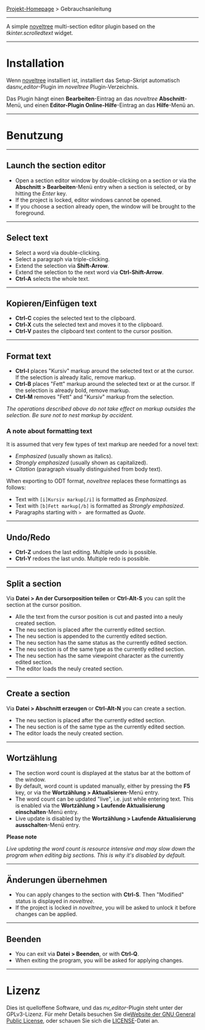 [Projekt-Homepage](https://peter88213.github.io/nv_editor) > Gebrauchsanleitung

--- 

A simple [noveltree](https://peter88213.github.io/noveltree/) multi-section editor plugin based on the *tkinter.scrolledtext* widget.

---

# Installation

Wenn [noveltree](https://peter88213.github.io/noveltree/) installiert ist, installiert das Setup-Skript automatisch das*nv_editor*-Plugin im *noveltree* Plugin-Verzeichnis.

Das Plugin hängt einen **Bearbeiten**-Eintrag an das *noveltree* **Abschnitt**-Menü, und einen **Editor-Plugin Online-Hilfe**-Eintrag an das **Hilfe**-Menü an.  

---

# Benutzung

---

## Launch the section editor

- Open a section editor window by double-clicking on a section or via the **Abschnitt > Bearbeiten**-Menü entry when a section is selected, or by hitting the *Enter* key.
- If the project is locked, editor windows cannot be opened.
- If you choose a section already open, the window will be brought to the foreground.

---

## Select text

- Select a word via double-clicking.
- Select a paragraph via triple-clicking.
- Extend the selection via **Shift-Arrow**.
- Extend the selection to the next word via **Ctrl-Shift-Arrow**.
- **Ctrl-A** selects the whole text.

---

## Kopieren/Einfügen text

- **Ctrl-C** copies the selected text to the clipboard.
- **Ctrl-X** cuts the selected text and moves it to the clipboard.
- **Ctrl-V** pastes the clipboard text content to the cursor position.

---

## Format text

- **Ctrl-I** places "Kursiv" markup around the selected text or at the cursor. If the selection is already italic, remove markup.
- **Ctrl-B** places "Fett" markup around the selected text or at the cursor. If the selection is already bold, remove markup.
- **Ctrl-M** removes "Fett" and "Kursiv" markup from the selection.

*The operations described above do not take effect on markup outsides the selection. Be sure not to nest markup by accident.*


### A note about formatting text

It is assumed that very few types of text markup are needed for a novel text:

- *Emphasized* (usually shown as italics).
- *Strongly emphasized* (usually shown as capitalized).
- *Citation* (paragraph visually distinguished from body text).

When exporting to ODT format, *noveltree* replaces these formattings as follows: 

- Text with `[i]Kursiv markup[/i]` is formatted as *Emphasized*.
- Text with `[b]Fett markup[/b]` is formatted as *Strongly emphasized*. 
- Paragraphs starting with `> ` are formatted as *Quote*.

---

## Undo/Redo

- **Ctrl-Z** undoes the last editing. Multiple undo is possible.
- **Ctrl-Y** redoes the last undo. Multiple redo is possible.

---

## Split a section

Via **Datei > An der Cursorposition teilen** or **Ctrl-Alt-S** you can split the section at the cursor position. 

- Alle the text from the cursor position is cut and pasted into a neuly created section. 
- The neu section is placed after the currently edited section.
- The neu section is appended to the currently edited section.
- The neu section has the same status as the currently edited section.  
- The neu section is of the same type as the currently edited section.  
- The neu section has the same viewpoint character as the currently edited section.  
- The editor loads the neuly created section.

---

## Create a section

Via **Datei > Abschnitt erzeugen** or **Ctrl-Alt-N** you can create a section. 

- The neu section is placed after the currently edited section.
- The neu section is of the same type as the currently edited section.  
- The editor loads the neuly created section.

---

## Wortzählung

- The section word count is displayed at the status bar at the bottom of the window.
- By default, word count is updated manually, either by pressing the **F5** key, or via the **Wortzählung > Aktualisieren**-Menü entry.
- The word count can be updated "live", i.e. just while entering text. This is enabled via the **Wortzählung > Laufende Aktualisierung einschalten**-Menü entry. 
- Live update is disabled by the **Wortzählung > Laufende Aktualisierung ausschalten**-Menü entry. 

**Please note**

*Live updating the word count is resource intensive and may slow down the program when editing big sections. This is why it's disabled by default.*

---

## Änderungen übernehmen

- You can apply changes to the section with **Ctrl-S**. Then "Modified" status is displayed in *noveltree*.
- If the project is locked in *noveltree*, you will be asked to unlock it before changes can be applied.

---

## Beenden 

- You can exit via **Datei > Beenden**, or with **Ctrl-Q**.
- When exiting the program, you will be asked for applying changes.

---

# Lizenz

Dies ist quelloffene Software, und das *nv_editor*-Plugin steht unter der GPLv3-Lizenz. Für mehr Details besuchen Sie die[Website der GNU General Public License](https://www.gnu.org/licenses/gpl-3.0.de.html), oder schauen Sie sich die [LICENSE](https://github.com/peter88213/nv_editor/blob/main/LICENSE)-Datei an.
